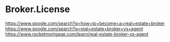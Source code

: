 # Broker.License
https://www.google.com/search?q=how+to+become+a+real+estate+broker https://www.google.com/search?q=real+estate+broker+vs+agent https://www.rocketmortgage.com/learn/real-estate-broker-vs-agent
